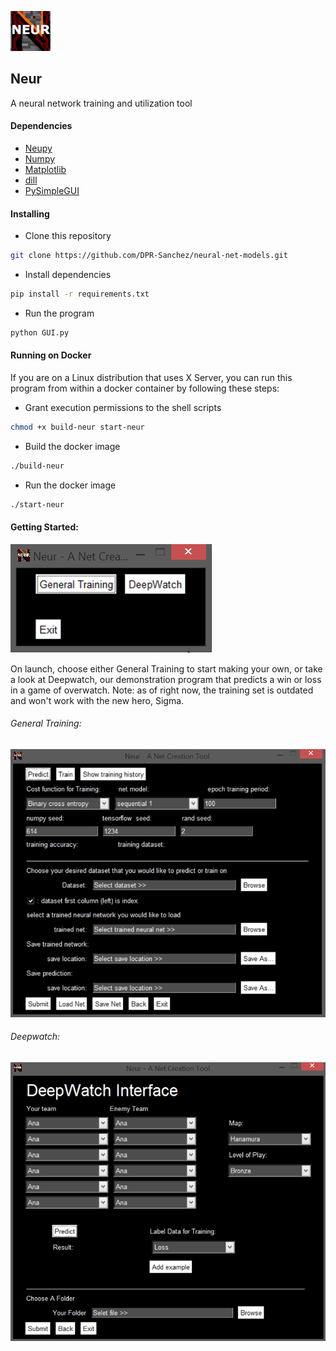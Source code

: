 ![alttext](https://github.com/DPR-Sanchez/neural-net-models/blob/dev/Neur_Icon_64.png)

## Neur
A neural network training and utilization tool

#### Dependencies

* [Neupy](https://github.com/itdxer/neupy)
* [Numpy](https://github.com/numpy/numpy)
* [Matplotlib](https://github.com/matplotlib/matplotlib)
* [dill](https://github.com/uqfoundation/dill)
* [PySimpleGUI](https://github.com/PySimpleGUI/PySimpleGUI)

#### Installing

* Clone this repository
```bash
git clone https://github.com/DPR-Sanchez/neural-net-models.git
```
* Install dependencies
```bash
pip install -r requirements.txt
```
* Run the program
```bash
python GUI.py
```

#### Running on Docker
If you are on a Linux distribution that uses X Server, you can run this program
from within a docker container by following these steps:

* Grant execution permissions to the shell scripts
```bash
chmod +x build-neur start-neur
```
* Build the docker image
```bash
./build-neur
```
* Run the docker image
```bash
./start-neur
```

#### Getting Started:
![alttext](https://github.com/DPR-Sanchez/neural-net-models/blob/dev/training_main_window_screen_shot.png)

On launch, choose either General Training to start making your own, or take a look at
Deepwatch, our demonstration program that predicts a win or loss in a game of overwatch.
Note: as of right now, the training set is outdated and won't work with the new hero,
Sigma.

###### General Training:
![alttext](https://github.com/DPR-Sanchez/neural-net-models/blob/dev/training_general_training_window_screen_shot.png)

###### Deepwatch:
![alttext](https://github.com/DPR-Sanchez/neural-net-models/blob/dev/training_deepwatch_window_screen_shot.png)
